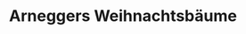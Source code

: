 ---
title: "Arneggers Weihnachtsbäume"
url: /tettnang/arneggers-weihnachtsbaeume/
shop: Hofladen
---